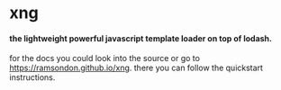 # xng
#### the lightweight powerful javascript template loader on top of lodash.

for the docs you could look into the source or go to https://ramsondon.github.io/xng.
there you can follow the quickstart instructions.